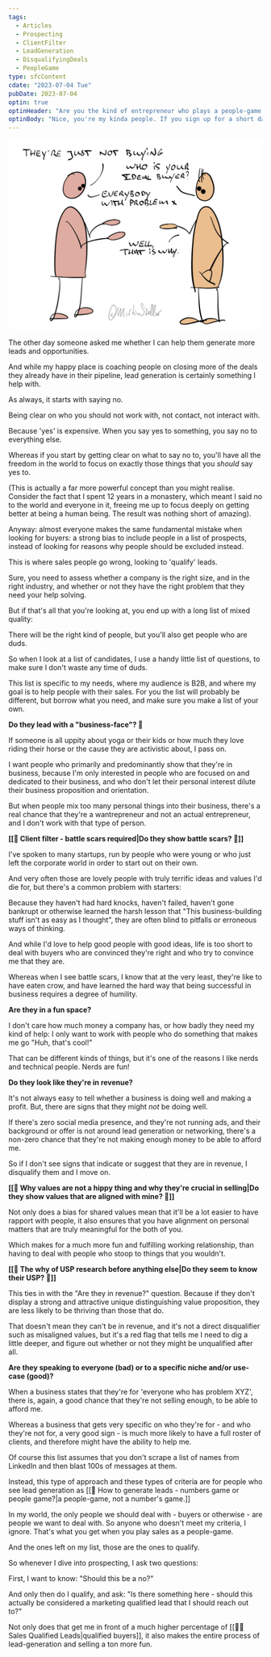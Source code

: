 ```yaml
---
tags:
  - Articles
  - Prospecting
  - ClientFilter
  - LeadGeneration
  - DisqualifyingDeals
  - PeopleGame
type: sfcContent
cdate: "2023-07-04 Tue"
pubDate: 2023-07-04
optin: true
optinHeader: "Are you the kind of entrepreneur who plays a people-game an loathes all the automated spammy lead we see every day?"
optinBody: "Nice, you're my kinda people. If you sign up for a short daily email, I'll share everything I can to help you get more leads and more sales, while always staying true to your values and never having to resort to spamming people."
---
```


![](Media/SalesFlowcoach.app_How-to-make-your-lead-generation-much-much-easier_MartinStellar.jpeg)

The other day someone asked me whether I can help them generate more leads and opportunities.

And while my happy place is coaching people on closing more of the deals they already have in their pipeline, lead generation is certainly something I help with.

As always, it starts with saying no.

Being clear on who you should not work with, not contact, not interact with.

Because 'yes' is expensive. When you say yes to something, you say no to everything else.

Whereas if you start by getting clear on what to say no to, you'll have all the freedom in the world to focus on exactly those things that you *should* say yes to.

(This is actually a far more powerful concept than you might realise. Consider the fact that I spent 12 years in a monastery, which meant I said no to the world and everyone in it, freeing me up to focus deeply on getting better at being a human being. The result was nothing short of amazing).

Anyway: almost everyone makes the same fundamental mistake when looking for buyers: a strong bias to include people in a list of prospects, instead of looking for reasons why people should be excluded instead.

This is where sales people go wrong, looking to 'qualify' leads.

Sure, you need to assess whether a company is the right size, and in the right industry, and whether or not they have the right problem that they need your help solving.

But if that's all that you're looking at, you end up with a long list of mixed quality:

There will be the right kind of people, but you'll also get people who are duds.

So when I look at a list of candidates, I use a handy little list of questions, to make sure I don't waste any time of duds.

This list is specific to my needs, where my audience is B2B, and where my goal is to help people with their sales. For you the list will probably be different, but borrow what you need, and make sure you make a list of your own.

**Do they lead with a "business-face"? 🔗**

If someone is all uppity about yoga or their kids or how much they love riding their horse or the cause they are activistic about, I pass on.

I want people who primarily and predominantly show that they're in business, because I'm only interested in people who are focused on and dedicated to their business, and who don't let their personal interest dilute their business proposition and orientation.

But when people mix too many personal things into their business, there's a real chance that they're a wantrepreneur and not an actual entrepreneur, and I don't work with that type of person.

**[[📄 Client filter - battle scars required|Do they show battle scars? 🔗]]**

I've spoken to many startups, run by people who were young or who just left the corporate world in order to start out on their own.

And very often those are lovely people with truly terrific ideas and values I'd die for, but there's a common problem with starters:

Because they haven't had hard knocks, haven't failed, haven't gone bankrupt or otherwise learned the harsh lesson that "This business-building stuff isn't as easy as I thought", they are often blind to pitfalls or erroneous ways of thinking.

And while I'd love to help good people with good ideas, life is too short to deal with buyers who are convinced they're right and who try to convince me that they are.

Whereas when I see battle scars, I know that at the very least, they're like to have eaten crow, and have learned the hard way that being successful in business requires a degree of humility.

**Are they in a fun space?**

I don't care how much money a company has, or how badly they need my kind of help: I only want to work with people who do something that makes me go "Huh, that's cool!"

That can be different kinds of things, but it's one of the reasons I like nerds and technical people. Nerds are fun!

**Do they look like they're in revenue?**

It's not always easy to tell whether a business is doing well and making a profit. But, there are signs that they might *not* be doing well.

If there's zero social media presence, and they're not running ads, and their background or offer is not around lead generation or networking, there's a non-zero chance that they're not making enough money to be able to afford me.

So if I don't see signs that indicate or suggest that they are in revenue, I disqualify them and I move on.

**[[📄 Why values are not a hippy thing and why they're crucial in selling|Do they show values that are aligned with mine? 🔗]]**

Not only does a bias for shared values mean that it'll be a lot easier to have rapport with people, it also ensures that you have alignment on personal matters that are truly meaningful for the both of you.

Which makes for a much more fun and fulfilling working relationship, than having to deal with people who stoop to things that you wouldn't.

**[[📄 The why of USP research before anything else|Do they seem to know their USP? 🔗]]**

This ties in with the "Are they in revenue?" question. Because if they don't display a strong and attractive unique distinguishing value proposition, they are less likely to be thriving than those that do.

That doesn't mean they can't be in revenue, and it's not a direct disqualifier such as misaligned values, but it's a red flag that tells me I need to dig a little deeper, and figure out whether or not they might be unqualified after all.

**Are they speaking to everyone (bad) or to a specific niche and/or use-case (good)?**

When a business states that they're for 'everyone who has problem XYZ', there is, again, a good chance that they're not selling enough, to be able to afford me.

Whereas a business that gets very specific on who they're for - and who they're not for, a very good sign - is much more likely to have a full roster of clients, and therefore might have the ability to help me.

Of course this list assumes that you don't scrape a list of names from LinkedIn and then blast 100s of messages at them.

Instead, this type of approach and these types of criteria are for people who see lead generation as [[📄 How to generate leads - numbers game or people game?|a people-game, not a number's game.]]

In my world, the only people we should deal with - buyers or otherwise - are people we want to deal with. So anyone who doesn't meet my criteria, I ignore. That's what you get when you play sales as a people-game.

And the ones left on my list, those are the ones to qualify.

So whenever I dive into prospecting, I ask two questions:

First, I want to know: "Should this be a no?"

And only then do I qualify, and ask: "Is there something here - should this actually be considered a marketing qualified lead that I should reach out to?"

Not only does that get me in front of a much higher percentage of [[🧑‍🎓 Sales Qualified Leads|qualified buyers]], it also makes the entire process of lead-generation and selling a ton more fun.
